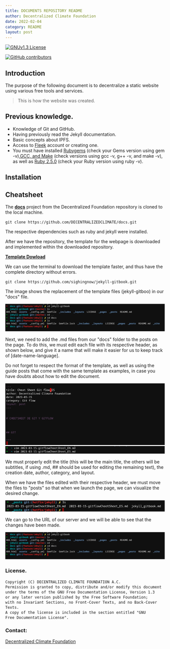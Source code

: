 ```yaml
---
title: DOCUMENTS REPOSITORY README
author: Decentralized Climate Foundation
date: 2022-02-04
category: README
layout: post
---
```



[![GNUv1.3 License](https://img.shields.io/badge/License-GNU%20v1.3-yellow.svg)](https://opensource.org/licenses/)

[![GitHub contributors](https://img.shields.io/github/contributors/decentralizedclimate/docs.svg?style=flat)]() 

## Introduction

The purpose of the following document is to decentralize a static website using various free tools and services.
> This is how the website was created.

## Previous knowledge.

* Knowledge of Git and GitHub.
* Having previously read the Jekyll documentation.
* Basic concepts about IPFS.
* Access to [Fleek](https://fleek.co/) account or creating one.
* You must have installed [Rubygems](https://rubygems.org/pages/download) (check your Gems version using gem -v),[GCC, and Make](https://www.delftstack.com/es/howto/linux/how-to-install-gcc-compiler-on-ubuntu/) (check versions using gcc -v, g++ -v, and make -v), as well as [Ruby 2.5.0](https://www.ruby-lang.org/es/documentation/installation/) (check your Ruby version using ruby -v).

## Installation

## Cheatsheet

The [**docs**](https://githubcom/DECENTRALIZEDCLIMATE/docs) project from the Decentralized Foundation repository is cloned to the local machine.

```linux=
git clone https://github.com/DECENTRALIZEDCLIMATE/docs.git
```

The respective dependencies such as ruby and jekyll were installed.

After we have the repository, the template for the webpage is downloaded and implemented within the downloaded repository.

[**Template Dowload**](https://github.com/sighingnow/jekyll-gitbook)

We can use the terminal to download the template faster, and thus have the complete directory without errors.


```linux
git clone https://github.com/sighingnow/jekyll-gitbook.git
```

The image shows the replacement of the template files (jekyll-gitboo) in our "docs" file.

![](/assets/Readme/13.32.37.png)

Next, we need to add the .md files from our "docs" folder to the posts on the page. To do this, we must edit each file with its respective header, as shown below, and give it a name that will make it easier for us to keep track of [date-name-language].

Do not forget to respect the format of the template, as well as using the guide posts that come with the same template as examples, in case you have doubts about how to edit the document.

![](/assets/Readme/14.11.21.png)
![](/assets/Readme/14.18.39.png)

We must properly edit the title (this will be the main title, the others will be subtitles, if using .md, ## should be used for editing the remaining text), the creation date, author, category, and layout.

When we have the files edited with their respective header, we must move the files to "posts" so that when we launch the page, we can visualize the desired change.

![](/assets/Readme/14.34.15.png)

We can go to the URL of our server and we will be able to see that the changes have been made.

![](/assets/Readme/13.32.37.png)



### License.
```
Copyright (C) DECENTRALIZED CLIMATE FOUNDATION A.C.
Permission is granted to copy, distribute and/or modify this document
under the terms of the GNU Free Documentation License, Version 1.3
or any later version published by the Free Software Foundation;
with no Invariant Sections, no Front-Cover Texts, and no Back-Cover Texts.
A copy of the license is included in the section entitled "GNU
Free Documentation License". 
```

### Contact:

[Decentralized Climate Foundation](https://t.me/decentralizedclimate)
